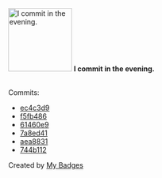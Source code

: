 <img src="https://my-badges.github.io/my-badges/evening-commits.png" alt="I commit in the evening." title="I commit in the evening." width="128">
<strong>I commit in the evening.</strong>
<br><br>

Commits:

- <a href="https://github.com/NCherfaoui/prepa-competences-site/commit/ec4c3d9ca10d771752627bbe2da6c3bd5956c029">ec4c3d9</a>
- <a href="https://github.com/NCherfaoui/codecrafters-grep-javascript/commit/f5fb4865c09dfa92345141959ef12b8924a4f7c9">f5fb486</a>
- <a href="https://github.com/NCherfaoui/codecrafters-grep-javascript/commit/61460e9dc8fbd4e10c91ff8b7ad517e446f38bf5">61460e9</a>
- <a href="https://github.com/NCherfaoui/codecrafters-grep-javascript/commit/7a8ed412c5e5ccdb4188d83704b3290e44745c63">7a8ed41</a>
- <a href="https://github.com/NCherfaoui/codecrafters-grep-javascript/commit/aea883134dfc48641dbc9c14e466754b93133426">aea8831</a>
- <a href="https://github.com/NCherfaoui/codecrafters-http-server-javascript/commit/744b112ae20ad79ffa0939924fdf725a59cf097d">744b112</a>


Created by <a href="https://github.com/my-badges/my-badges">My Badges</a>